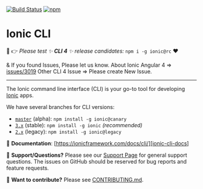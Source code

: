 [![Build Status][circle-badge]][circle-badge-url]
[![npm][npm-badge]][npm-badge-url]

# Ionic CLI

:wave: :point_right: *Please test :sparkles: **CLI 4** :sparkles: release candidates:* `npm i -g ionic@rc` :heart:

& If you found Issues, Please let us know.
About Ionic Angular 4 => [issues/3019](https://github.com/ionic-team/ionic-cli/issues/3019)
Other CLI 4 Issue => Please create New Issue.

---

The Ionic command line interface (CLI) is your go-to tool for developing
[Ionic][ionic-homepage] apps.

We have several branches for CLI versions:

* [`master`](https://github.com/ionic-team/ionic-cli) (alpha): `npm install
  -g ionic@canary`
* [`3.x`](https://github.com/ionic-team/ionic-cli/tree/3.x) (stable): `npm
  install -g ionic` *(recommended)*
* [`2.x`](https://github.com/ionic-team/ionic-cli/tree/2.x) (legacy): `npm
  install -g ionic@legacy`

:book: **Documentation**:
[https://ionicframework.com/docs/cli/][ionic-cli-docs]

:mega: **Support/Questions?** Please see our [Support Page][ionic-support] for
general support questions. The issues on GitHub should be reserved for bug
reports and feature requests.

:sparkling_heart: **Want to contribute?** Please see
[CONTRIBUTING.md](https://github.com/ionic-team/ionic-cli/blob/master/CONTRIBUTING.md).


[ionic-homepage]: https://ionicframework.com
[ionic-docs]: https://ionicframework.com/docs
[ionic-cli-docs]: https://ionicframework.com/docs/cli/
[ionic-support]: https://ionicframework.com/support

[circle-badge]: https://circleci.com/gh/ionic-team/ionic-cli.svg?style=shield
[circle-badge-url]: https://circleci.com/gh/ionic-team/ionic-cli
[npm-badge]: https://img.shields.io/npm/v/ionic.svg
[npm-badge-url]: https://www.npmjs.com/package/ionic
